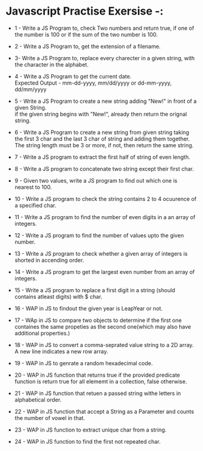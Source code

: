 # Javascript Practise Exersise -:

* 1 -  Write a JS Program to, check Two numbers and return true, if one of the number is 100 or if the sum of the two number is 100.

* 2 - Write a JS Program to, get the extension of a filename.

* 3- Write a JS Program to, replace every charecter in a given string, with the character in the alphabet.

* 4 - Write a JS Program to get the current date. <br>
Expected Output - 
mm-dd-yyyy, mm/dd/yyyy or dd-mm-yyyy, dd/mm/yyyy

* 5 - Write a JS Program to create a new string adding "New!" in front of a given String. <br>
if the given string begins with "New!", already then return the orignal string.

* 6 - Write a JS Program to create a new string from given string taking the first 3 char and the last 3 char of string and adding them together. The string length must be 3 or more, if not, then return the same string. 

* 7 - Write a JS program to extract the first half of string of even length.

* 8 - Write a JS program to concatenate two string except their first char. 

* 9 - Given two values, write a JS program to find out which one is nearest to 100.

* 10 -  Write a JS program to check the string contains 2 to 4 ocuurence of a specified char.

* 11 - Write a JS program to find the number of even digits in a an array of integers.

* 12 - Write a JS program to find the number of values upto the given number.

* 13 - Write a JS program to check whether a given array of integers is shorted in accending order.

* 14 - Write a JS program to get the largest even number from an array of integers.

* 15 -  Write a JS program to replace a first digit in a string (should contains atleast digits) with $ char.

* 16 - WAP in JS to findout the given year is LeapYear or not.

* 17 - WAp in JS to compare two objects to determine if the first one containes the same propeties as the second one(which may also have additional properties.)

* 18 - WAP in JS to convert a comma-seprated value string to a 2D array. A new line indicates a new row  array.

* 19 - WAP in JS to genrate a random hexadecimal code.

* 20 -  WAP in JS function that returns true if the provided predicate function is return true for all elememt in a collection, false otherwise.

* 21 - WAP in JS function that retuen a passed string withe letters in alphabetical order.

* 22 - WAP in JS function that accept a String as a Parameter and counts the number of vowel in that. 

* 23 - WAP in JS function to extract unique char from a string.

* 24 - WAP in JS function to find the first not repeated char.
